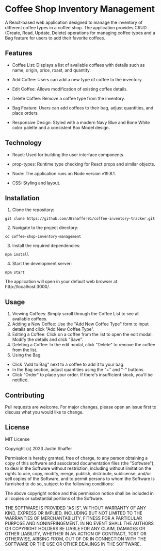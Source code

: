 # Coffee Shop Inventory Management

A React-based web application designed to manage the inventory of different coffee types in a coffee shop. The application provides CRUD (Create, Read, Update, Delete) operations for managing coffee types and a Bag feature for users to add their favorite coffees.

## Features

- Coffee List: Displays a list of available coffees with details such as name, origin, price, roast, and quantity.

- Add Coffee: Users can add a new type of coffee to the inventory.

- Edit Coffee: Allows modification of existing coffee details.

- Delete Coffee: Remove a coffee type from the inventory.

- Bag Feature: Users can add coffees to their bag, adjust quantities, and place orders.

- Responsive Design: Styled with a modern Navy Blue and Bone White color palette and a consistent Box Model design.

## Technology

- React: Used for building the user interface components.

- prop-types: Runtime type checking for React props and similar objects.

- Node: The application runs on Node version v19.8.1.

- CSS: Styling and layout.

## Installation

1. Clone the repository:

```
git clone https://github.com/JBShaffer91/coffee-inventory-tracker.git
```

2. Navigate to the project directory:
```
cd coffee-shop-inventory-management
```

3. Install the required dependencies:
```
npm install
```
4. Start the development server:
```
npm start
```
The application will open in your default web browser at http://localhost:3000/.

## Usage
1. Viewing Coffees: Simply scroll through the Coffee List to see all available coffees.
2. Adding a New Coffee: Use the "Add New Coffee Type" form to input details and click "Add New Coffee Type".
3. Editing a Coffee: Click on a coffee from the list to open the edit modal. Modify the details and click "Save".
4. Deleting a Coffee: In the edit modal, click "Delete" to remove the coffee from the list.
5. Using the Bag:
- Click "Add to Bag" next to a coffee to add it to your bag.
- In the Bag section, adjust quantities using the "+" and "-" buttons.
- Click "Order" to place your order. If there's insufficient stock, you'll be notified.

## Contributing
Pull requests are welcome. For major changes, please open an issue first to discuss what you would like to change.

## License

MIT License

Copyright (c) 2023 Justin Shaffer

Permission is hereby granted, free of charge, to any person obtaining a copy
of this software and associated documentation files (the "Software"), to deal
in the Software without restriction, including without limitation the rights
to use, copy, modify, merge, publish, distribute, sublicense, and/or sell
copies of the Software, and to permit persons to whom the Software is
furnished to do so, subject to the following conditions:

The above copyright notice and this permission notice shall be included in all
copies or substantial portions of the Software.

THE SOFTWARE IS PROVIDED "AS IS", WITHOUT WARRANTY OF ANY KIND, EXPRESS OR
IMPLIED, INCLUDING BUT NOT LIMITED TO THE WARRANTIES OF MERCHANTABILITY,
FITNESS FOR A PARTICULAR PURPOSE AND NONINFRINGEMENT. IN NO EVENT SHALL THE
AUTHORS OR COPYRIGHT HOLDERS BE LIABLE FOR ANY CLAIM, DAMAGES OR OTHER
LIABILITY, WHETHER IN AN ACTION OF CONTRACT, TORT OR OTHERWISE, ARISING FROM,
OUT OF OR IN CONNECTION WITH THE SOFTWARE OR THE USE OR OTHER DEALINGS IN THE
SOFTWARE.